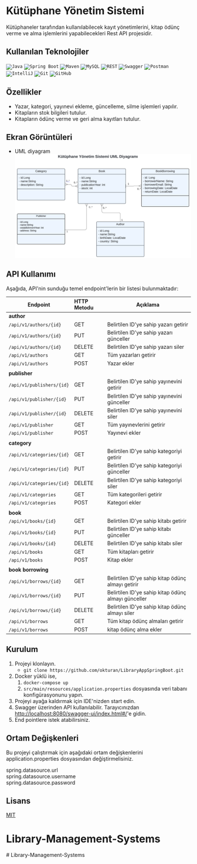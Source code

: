 # Kütüphane Yönetim Sistemi

Kütüphaneler tarafından kullanılabilecek kayıt yönetimlerini, kitap ödünç verme ve alma işlemlerini yapabilecekleri Rest API projesidir.

## Kullanılan Teknolojiler

<code><img width="50" src="https://user-images.githubusercontent.com/25181517/117201156-9a724800-adec-11eb-9a9d-3cd0f67da4bc.png" alt="Java" title="Java"/></code>
<code><img width="50" src="https://user-images.githubusercontent.com/25181517/183891303-41f257f8-6b3d-487c-aa56-c497b880d0fb.png" alt="Spring Boot" title="Spring Boot"/></code>
<code><img width="50" src="https://user-images.githubusercontent.com/25181517/117207242-07d5a700-adf4-11eb-975e-be04e62b984b.png" alt="Maven" title="Maven"/></code>
<code><img width="50" src="https://user-images.githubusercontent.com/25181517/183896128-ec99105a-ec1a-4d85-b08b-1aa1620b2046.png" alt="MySQL" title="MySQL"/></code>
<code><img width="50" src="https://user-images.githubusercontent.com/25181517/192107858-fe19f043-c502-4009-8c47-476fc89718ad.png" alt="REST" title="REST"/></code>
<code><img width="50" src="https://user-images.githubusercontent.com/25181517/186711335-a3729606-5a78-4496-9a36-06efcc74f800.png" alt="Swagger" title="Swagger"/></code>
<code><img width="50" src="https://user-images.githubusercontent.com/25181517/192109061-e138ca71-337c-4019-8d42-4792fdaa7128.png" alt="Postman" title="Postman"/></code>
<code><img width="50" src="https://user-images.githubusercontent.com/25181517/192108890-200809d1-439c-4e23-90d3-b090cf9a4eea.png" alt="IntelliJ" title="IntelliJ"/></code>
<code><img width="50" src="https://user-images.githubusercontent.com/25181517/192108372-f71d70ac-7ae6-4c0d-8395-51d8870c2ef0.png" alt="Git" title="Git"/></code>
<code><img width="50" src="https://user-images.githubusercontent.com/25181517/192108374-8da61ba1-99ec-41d7-80b8-fb2f7c0a4948.png" alt="GitHub" title="GitHub"/></code>

## Özellikler

- Yazar, kategori, yayınevi ekleme, güncelleme, silme işlemleri yapılır.
- Kitapların stok bilgileri tutulur.
- Kitapların ödünç verme ve geri alma kayıtları tutulur.

## Ekran Görüntüleri

- UML diyagram
  <img src="src/main/resources/images/uml.png" alt="Diagram_1" width="" />

## API Kullanımı

Aşağıda, API'nin sunduğu temel endpoint'lerin bir listesi bulunmaktadır:

| Endpoint                  | HTTP Metodu | Açıklama                                            |
| ------------------------- | :---------- | --------------------------------------------------- |
| **author**                |             |                                                     |
| `/api/v1/authors/{id}`    | GET         | Belirtilen ID'ye sahip yazarı getirir               |
| `/api/v1/authors/{id}`    | PUT         | Belirtilen ID'ye sahip yazarı günceller             |
| `/api/v1/authors/{id}`    | DELETE      | Belirtilen ID'ye sahip yazarı siler                 |
| `/api/v1/authors`         | GET         | Tüm yazarları getirir                               |
| `/api/v1/authors`         | POST        | Yazar ekler                                         |
|                           |             |                                                     |
| **publisher**             |             |                                                     |
| `/api/v1/publishers/{id}` | GET         | Belirtilen ID'ye sahip yayınevini getirir           |
| `/api/v1/publisher/{id}`  | PUT         | Belirtilen ID'ye sahip yayınevini günceller         |
| `/api/v1/publisher/{id}`  | DELETE      | Belirtilen ID'ye sahip yayınevini siler             |
| `/api/v1/publisher`       | GET         | Tüm yayınevlerini getirir                           |
| `/api/v1/publisher`       | POST        | Yayınevi ekler                                      |
|                           |             |                                                     |
| **category**              |             |                                                     |
| `/api/v1/categories/{id}` | GET         | Belirtilen ID'ye sahip kategoriyi getirir           |
| `/api/v1/categories/{id}` | PUT         | Belirtilen ID'ye sahip kategoriyi günceller         |
| `/api/v1/categories/{id}` | DELETE      | Belirtilen ID'ye sahip kategoriyi siler             |
| `/api/v1/categories`      | GET         | Tüm kategorileri getirir                            |
| `/api/v1/categories`      | POST        | Kategori ekler                                      |
|                           |             |                                                     |
| **book**                  |             |                                                     |
| `/api/v1/books/{id}`      | GET         | Belirtilen ID'ye sahip kitabı getirir               |
| `/api/v1/books/{id}`      | PUT         | Belirtilen ID'ye sahip kitabı günceller             |
| `/api/v1/books/{id}`      | DELETE      | Belirtilen ID'ye sahip kitabı siler                 |
| `/api/v1/books`           | GET         | Tüm kitapları getirir                               |
| `/api/v1/books`           | POST        | Kitap ekler                                         |
|                           |             |                                                     |
| **book borrowing**        |             |                                                     |
| `/api/v1/borrows/{id}`    | GET         | Belirtilen ID'ye sahip kitap ödünç almayı getirir   |
| `/api/v1/borrows/{id}`    | PUT         | Belirtilen ID'ye sahip kitap ödünç almayı günceller |
| `/api/v1/borrows/{id}`    | DELETE      | Belirtilen ID'ye sahip kitap ödünç almayı siler     |
| `/api/v1/borrows`         | GET         | Tüm kitap ödünç almaları getirir                    |
| `/api/v1/borrows`         | POST        | kitap ödünç alma ekler                              |

## Kurulum

1. Projeyi klonlayın.
    - `git clone https://github.com/okturan/LibraryAppSpringBoot.git`
2. Docker yüklü ise,
    1. `docker-compose up`
    2. `src/main/resources/application.properties` dosyasında veri tabanı konfigürasyonunu yapın.
3. Projeyi ayağa kaldırmak için IDE'nizden start edin.
4. Swagger üzerinden API kullanılabilir. Tarayıcınızdan [http://localhost:8080/swagger-ui/index.html#/](http://localhost:8080/swagger-ui/index.html#/)'e gidin.
5. End pointlere istek atabilirsiniz.

## Ortam Değişkenleri

Bu projeyi çalıştırmak için aşağıdaki ortam değişkenlerini application.properties dosyasından değiştirmelisiniz.

spring.datasource.url  
spring.datasource.username  
spring.datasource.password

## Lisans

[MIT](https://choosealicense.com/licenses/mit/)
# Library-Management-Systems
#   L i b r a r y - M a n a g e m e n t - S y s t e m s 
 
 